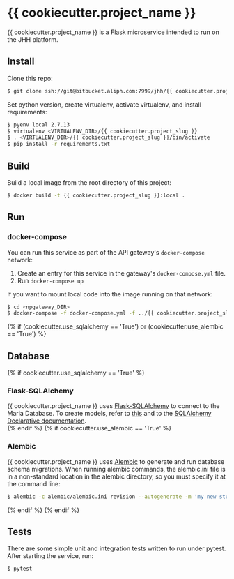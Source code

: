 # {{ cookiecutter.project_name }}
{{ cookiecutter.project_name }} is a Flask microservice intended to run on the JHH platform.

## Install
Clone this repo:
```bash
$ git clone ssh://git@bitbucket.aliph.com:7999/jhh/{{ cookiecutter.project_slug }}.git
```

Set python version, create virtualenv, activate virtualenv, and install requirements:
```bash
$ pyenv local 2.7.13
$ virtualenv <VIRTUALENV_DIR>/{{ cookiecutter.project_slug }}
$ . <VIRTUALENV_DIR>/{{ cookiecutter.project_slug }}/bin/activate
$ pip install -r requirements.txt
```

## Build
Build a local image from the root directory of this project:
```bash
$ docker build -t {{ cookiecutter.project_slug }}:local .
```

## Run
### docker-compose
You can run this service as part of the API gateway's `docker-compose` network:
1. Create an entry for this service in the gateway's `docker-compose.yml` file.
1. Run `docker-compose up`

If you want to mount local code into the image running on that network:
```bash
$ cd <npgateway_DIR>
$ docker-compose -f docker-compose.yml -f ../{{ cookiecutter.project_slug }}/docker-compose.yml up
```

{% if (cookiecutter.use_sqlalchemy == 'True') or (cookiecutter.use_alembic == 'True') %}
## Database 
{% if cookiecutter.use_sqlalchemy == 'True' %}
### Flask-SQLAlchemy
{{ cookiecutter.project_name }} uses [Flask-SQLAlchemy](http://flask-sqlalchemy.pocoo.org/2.3/) to connect to the Maria Database.
To create models, refer to [this](http://flask-sqlalchemy.pocoo.org/2.3/models/) and to the [SQLAlchemy Declarative 
documentation](http://docs.sqlalchemy.org/en/latest/orm/extensions/declarative/).  
{% endif %}
{% if cookiecutter.use_alembic == 'True' %}
### Alembic
{{ cookiecutter.project_name }} uses [Alembic](http://alembic.zzzcomputing.com/en/latest/) to generate and run database 
schema migrations. When running alembic commands, the alembic.ini file is in a non-standard location in the alembic 
directory, so you must specify it at the command line:
```bash
$ alembic -c alembic/alembic.ini revision --autogenerate -m 'my new stuffs'
```
{% endif %}
{% endif %}

## Tests
There are some simple unit and integration tests written to run under pytest. After starting the service, run:
```bash
$ pytest
```